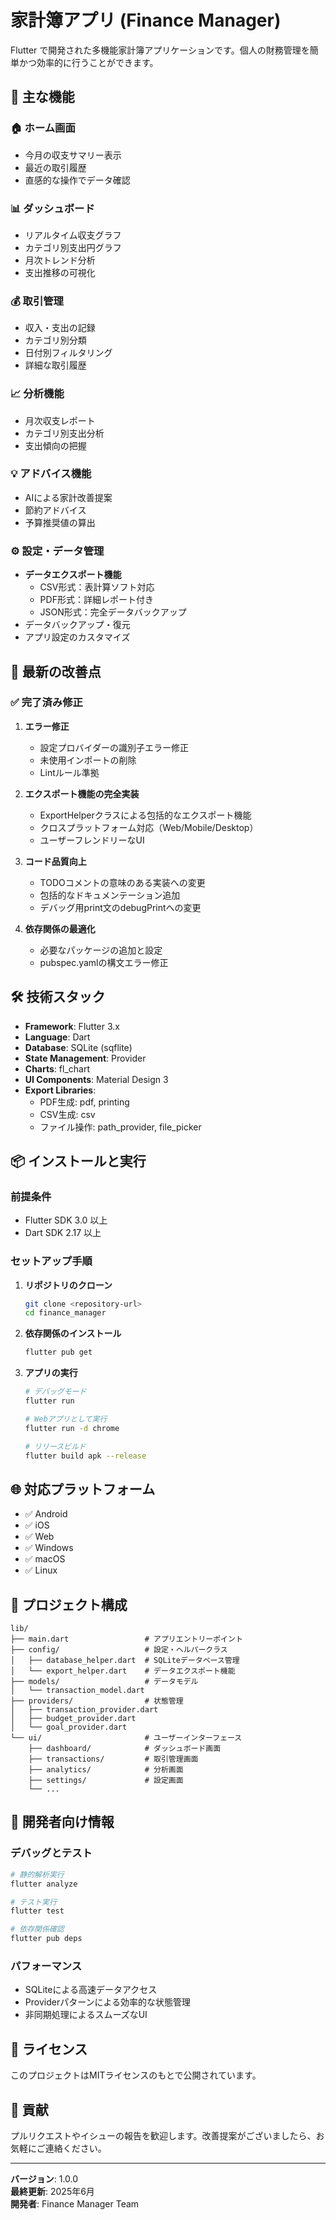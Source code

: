 # 家計簿アプリ (Finance Manager)

Flutter で開発された多機能家計簿アプリケーションです。個人の財務管理を簡単かつ効率的に行うことができます。

## 📱 主な機能

### 🏠 ホーム画面
- 今月の収支サマリー表示
- 最近の取引履歴
- 直感的な操作でデータ確認

### 📊 ダッシュボード
- リアルタイム収支グラフ
- カテゴリ別支出円グラフ
- 月次トレンド分析
- 支出推移の可視化

### 💰 取引管理
- 収入・支出の記録
- カテゴリ別分類
- 日付別フィルタリング
- 詳細な取引履歴

### 📈 分析機能
- 月次収支レポート
- カテゴリ別支出分析
- 支出傾向の把握

### 💡 アドバイス機能
- AIによる家計改善提案
- 節約アドバイス
- 予算推奨値の算出

### ⚙️ 設定・データ管理
- **データエクスポート機能**
  - CSV形式：表計算ソフト対応
  - PDF形式：詳細レポート付き
  - JSON形式：完全データバックアップ
- データバックアップ・復元
- アプリ設定のカスタマイズ

## 🚀 最新の改善点

### ✅ 完了済み修正
1. **エラー修正**
   - 設定プロバイダーの識別子エラー修正
   - 未使用インポートの削除
   - Lintルール準拠

2. **エクスポート機能の完全実装**
   - ExportHelperクラスによる包括的なエクスポート機能
   - クロスプラットフォーム対応（Web/Mobile/Desktop）
   - ユーザーフレンドリーなUI

3. **コード品質向上**
   - TODOコメントの意味のある実装への変更
   - 包括的なドキュメンテーション追加
   - デバッグ用print文のdebugPrintへの変更

4. **依存関係の最適化**
   - 必要なパッケージの追加と設定
   - pubspec.yamlの構文エラー修正

## 🛠️ 技術スタック

- **Framework**: Flutter 3.x
- **Language**: Dart
- **Database**: SQLite (sqflite)
- **State Management**: Provider
- **Charts**: fl_chart
- **UI Components**: Material Design 3
- **Export Libraries**: 
  - PDF生成: pdf, printing
  - CSV生成: csv
  - ファイル操作: path_provider, file_picker

## 📦 インストールと実行

### 前提条件
- Flutter SDK 3.0 以上
- Dart SDK 2.17 以上

### セットアップ手順

1. **リポジトリのクローン**
   ```bash
   git clone <repository-url>
   cd finance_manager
   ```

2. **依存関係のインストール**
   ```bash
   flutter pub get
   ```

3. **アプリの実行**
   ```bash
   # デバッグモード
   flutter run
   
   # Webアプリとして実行
   flutter run -d chrome
   
   # リリースビルド
   flutter build apk --release
   ```

## 🌐 対応プラットフォーム

- ✅ Android
- ✅ iOS  
- ✅ Web
- ✅ Windows
- ✅ macOS
- ✅ Linux

## 📁 プロジェクト構成

```
lib/
├── main.dart                 # アプリエントリーポイント
├── config/                   # 設定・ヘルパークラス
│   ├── database_helper.dart  # SQLiteデータベース管理
│   └── export_helper.dart    # データエクスポート機能
├── models/                   # データモデル
│   └── transaction_model.dart
├── providers/                # 状態管理
│   ├── transaction_provider.dart
│   ├── budget_provider.dart
│   └── goal_provider.dart
└── ui/                       # ユーザーインターフェース
    ├── dashboard/            # ダッシュボード画面
    ├── transactions/         # 取引管理画面
    ├── analytics/            # 分析画面
    ├── settings/             # 設定画面
    └── ...
```

## 🔧 開発者向け情報

### デバッグとテスト
```bash
# 静的解析実行
flutter analyze

# テスト実行
flutter test

# 依存関係確認
flutter pub deps
```

### パフォーマンス
- SQLiteによる高速データアクセス
- Providerパターンによる効率的な状態管理
- 非同期処理によるスムーズなUI

## 📄 ライセンス

このプロジェクトはMITライセンスのもとで公開されています。

## 🤝 貢献

プルリクエストやイシューの報告を歓迎します。改善提案がございましたら、お気軽にご連絡ください。

---

**バージョン**: 1.0.0  
**最終更新**: 2025年6月  
**開発者**: Finance Manager Team
